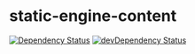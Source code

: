 # static-engine-content

[![Dependency Status](https://david-dm.org/erickmerchant/static-engine-content.svg?style=flat-square)](https://david-dm.org/erickmerchant/static-engine-content) [![devDependency Status](https://david-dm.org/erickmerchant/static-engine-content/dev-status.svg?style=flat-square)](https://david-dm.org/erickmerchant/static-engine-content#info=devDependencies)
